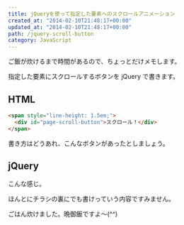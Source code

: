```yaml
---
title: jQueryを使って指定した要素へのスクロールアニメーション
created_at: "2014-02-10T21:48:17+00:00"
updated_at: "2014-02-10T21:48:17+00:00"
path: /jquery-scroll-button
category: JavaScript
---
```


ご飯が炊けるまで時間があるので、ちょっとだけメモします。

指定した要素にスクロールするボタンを jQuery で書きます。

## HTML

```html
<span style="line-height: 1.5em;">
  <div id="page-scroll-button">スクロール！</div>
</span>
```

書き方はどうあれ、こんなボタンがあったとしましょう。

## jQuery

こんな感じ。

ほんとにチラシの裏にでも書けっていう内容ですみません。

ごはん炊けました。晩御飯ですよ〜(^^)
